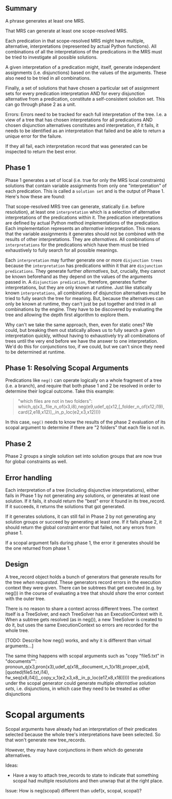 ## Summary
A phrase generates at least one MRS. 

That MRS can generate at least one scope-resolved MRS.

Each predication in that scope-resolved MRS might have multiple, alternative, interpretations (represented by actual Python functions). All combinations of all the interpretations of the predications in the MRS must be tried to investigate all possible solutions.

A given interpretation of a predication might, itself, generate independent assignments (i.e. disjunctions) based on the values of the arguments.  These also need to be tried in all combinations.

Finally, a set of solutions that have chosen a particular set of assignment sets for every predication interpretation AND for every disjunction alternative from a predication, constitute a self-consistent solution set. This can go through phase 2 as a unit.

Errors: Errors need to be tracked for each full interpretation of the tree. I.e. a view of a tree that has chosen interpretations for all predications AND chosen disjunction alternatives constitutes and interpretation, if it fails, it needs to be identified as an interpretation that failed and be able to return a unique error for the failure.

If they all fail, each interpretation record that was generated can be inspected to return the best error.

## Phase 1
Phase 1 generates a set of local (i.e. true for only the MRS local constraints) solutions that contain variable assignments from only one "interpretation" of each predication. This is called a `solution set` and is the output of Phase 1. Here's how these are found:

That scope-resolved MRS tree can generate, statically (i.e. before resolution), at least one `interpretation` which is a selection of alternative interpretations of the predications within it. The predication interpretations are defined by actual Python method implementations of the predication.  Each implementation represents an *alternative* interpretation. This means that the variable assignments it generates should not be combined with the results of other interpretations.  They are *alternatives*. All combinations of `interpretations` for the predications which have them must be tried exhaustively to fully search for all possible meanings.

Each `interpretation` may further generate one or more `disjunction trees` because the `interpretation` has predications within it that are `disjunction predications`. They generate further *alternatives*, but, crucially, they cannot be known beforehand as they depend on the values of the arguments passed in. A `disjunction predication`, therefore, generates further interpretations, but they are only known at runtime. Just like statically known `interpretations`, all combinations of disjunction alternatives must be tried to fully search the tree for meaning. But, because the alternatives can only be known at runtime, they can't just be put together and tried in all combinations by the engine. They have to be discovered by evaluating the tree and allowing the depth first algorithm to explore them.

Why can't we take the same approach, then, even for static ones? We could, but breaking them out statically allows us to fully search a given interpretation quickly, without having to exhaustively try all combinations of trees until the very end before we have the answer to one interpretation.  We'd do this for conjunctions too, if we could, but we can't since they need to be determined at runtime.


## Phase 1: Resolving Scopal Arguments
Predications like `neg()` can operate logically on a whole fragment of a tree (i.e. a branch), and require that both phase 1 and 2 be resolved in order to determine their logical outcome. Take this example:

> "which files are not in two folders": which_q(x3,_file_n_of(x3,i8),neg(e9,udef_q(x12,[_folder_n_of(x12,i19), card(2,e18,x12)],_in_p_loc(e2,x3,x12))))

In this case, `neg()` needs to know the results of the phase 2 evaluation of its scopal argument to determine if there are "2 folders" that each file is not in.

## Phase 2
Phase 2 groups a single solution set into solution groups that are now true for global constraints as well.

## Error handling
Each interpretation of a tree (including disjunctive interpretations), either fails in Phase 1 by not generating any solutions, or generates at least one solution. If it fails, it should return the "best" error it found in its tree_record. If it succeeds, it returns the solutions that got generated.

If it generates solutions, it can still fail in Phase 2 by not generating any solution groups or succeed by generating at least one. If it fails phase 2, it should return the global constraint error that failed, not any errors from phase 1.

If a scopal argument fails during phase 1, the error it generates should be the one returned from phase 1.


## Design
A tree_record object holds a bunch of generators that generate results for the tree *when requested*. These generators record errors in the execution context they were given. There can be subtrees that get executed (e.g. by neg()) in the course of evaluating a tree that should *share* the error context with the outer tree.  

There is no reason to share a context across different trees.  The context itself is a TreeSolver, and each TreeSolver has an ExecutionContext with it. When a subtree gets resolved (as in neg()), a new TreeSolver is created to do it, but uses the same ExecutionContext so errors are recorded for the whole tree.

[TODO: Describe how neg() works, and why it is different than virtual arguments...]

The same thing happens with scopal arguments such as "copy "file5.txt" in "documents"":
    pronoun_q(x3,pron(x3),udef_q(x18,_document_n_1(x18),proper_q(x8,[quoted(file5.txt,i14), fw_seq(x8,i14)],_copy_v_1(e2,x3,x8,_in_p_loc(e17,x8,x18)))))
    the predications under the scopal generator could generate multiple *alternative solution sets*, i.e. disjunctions, in which case they need to be treated as other disjunctions
    

# Scopal arguments
Scopal arguments have already had an interpretation of their predicates selected because the whole tree's interpretations have been selected. So that won't generate new tree_records.

However, they may have conjunctions in them which do generate alternatives.

Ideas:
- Have a way to attach tree_records to state to indicate that something scopal had multiple resolutions and then unwrap that at the right place.

Issue: How is neg(scopal) different than udef(x, scopal, scopal)?

